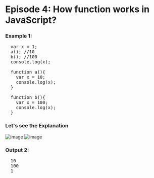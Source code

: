 # Episode 4: How function works in JavaScript?

### Example 1:
<pre>
  var x = 1;
  a(); //10
  b(); //100
  console.log(x);

  function a(){
    var x = 10;
    console.log(x);
  }

  function b(){
    var x = 100;
    console.log(x);
  }
</pre>

### Let's see the Explanation
![image](https://github.com/ReddyDivya/rd-namaste-javaScript/assets/34181144/9585cf56-dccd-4f45-b4cb-32504d3896b9)
![image](https://github.com/ReddyDivya/rd-namaste-javaScript/assets/34181144/f42a00ff-e8a3-4e7b-8683-25b06112cfed)

### Output 2:
<pre>
  10
  100
  1
</pre>
